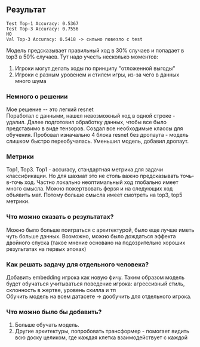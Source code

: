 ## Результат

```
Test Top-1 Accuracy: 0.5367
Test Top-3 Accuracy: 0.7556
НО
Val Top-3 Accuracy: 0.5418 -> сильно повезло с test
```
Модель предсказывает правильный ход в 30% случаев и попадает в top3 в 50% случаев. Тут надо учесть несколько моментов:  
1. Игроки могут делать ходы по принципу "отложенной выгоды"
2. Игроки с разным уровенем и стилем игры, из-за чего в данных много шума
### Немного о решении
Мое решение -- это легкий resnet  
Поработал с данными, нашел невозможный ход в одной строке - удалил. Далее подготовил обработку данных, чтобы все было представимо в виде тензоров.
Создал все необходимые классы для обучения. Пробовал изначально 4 блока resnet без дропаута - модель слишком быстро переобучалась. Уменьшил модель, добавил дропаут.

### Метрики
Top1, Top3. Top1 - accuracy, стандартная метрика для задачи классификации. Но для шахмат это не столь важно предсказывать точь-в-точь ход. Частно локально неоптимальный ход глобально имеет много смысла. Можно пожертвовать ферзя и на следующих ход объявить мат. Потому больше смысла имеет смотреть на top3, top5 метрики.


### Что можно сказать о результатах?
Можно было больше поиграться с архитектурой, было еще лучше иметь чуть больше данных. Возможно, можно было дождаться эффекта двойного спуска (такое мнение основано на подозрительно хороших результатах на первых эпохах)

### Как решать задачу для отдельного человека?  
Добавить embedding игрока как новую фичу. Таким образом модель будет обучаться учитываться поведение игрока: агрессивный стиль, склонность в жертве, уровень скилла и тп  
Обучить модель на всем датасете -> дообучить для отдельного игрока. 

### Что можно было бы добавить?  
1. Больше обучать модель.
2. Другие архитектуры, попробовать трансформер - помогает видить всю доску целиком, где каждая клетка взаимодействует с каждой
